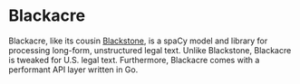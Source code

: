 # Blackacre

Blackacre, like its cousin [Blackstone](https://github.com/ICLRandD/Blackstone), is a spaCy model and library for processing long-form, unstructured legal text.
Unlike Blackstone, Blackacre is tweaked for U.S. legal text. Furthermore, Blackacre comes with a performant API layer written in Go.